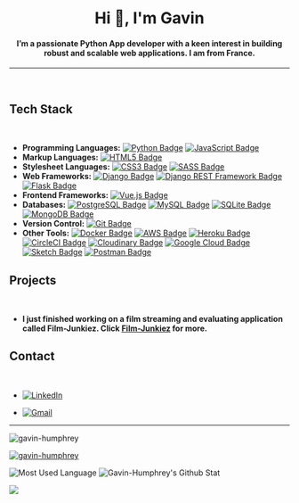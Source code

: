 <h1 align="center">Hi 👋, I'm Gavin</h1>
<h4 align="center">I’m a passionate Python App developer with a keen interest in building robust and scalable web applications. I am from France.</h4>

---
<br>

<h2>Tech Stack</h2></summary><br>

- **Programming Languages:** [![Python Badge](https://img.shields.io/badge/Python-3776AB?style=flat-square&logo=python&logoColor=white)](https://www.python.org/) [![JavaScript Badge](https://img.shields.io/badge/JavaScript-F7DF1E?style=flat-square&logo=javascript&logoColor=black)](https://developer.mozilla.org/en-US/docs/Web/JavaScript)<br>
- **Markup Languages:** [![HTML5 Badge](https://img.shields.io/badge/HTML5-E34F26?style=flat-square&logo=html5&logoColor=white)](https://developer.mozilla.org/en-US/docs/Web/Guide/HTML/HTML5)<br>
- **Stylesheet Languages:** [![CSS3 Badge](https://img.shields.io/badge/CSS3-1572B6?style=flat-square&logo=css3&logoColor=white)](https://developer.mozilla.org/en-US/docs/Web/CSS) [![SASS Badge](https://img.shields.io/badge/Sass-CC6699?style=flat-square&logo=sass&logoColor=white)](https://sass-lang.com/)<br>
- **Web Frameworks:** [![Django Badge](https://img.shields.io/badge/Django-092E20?style=flat-square&logo=django&logoColor=white)](https://www.djangoproject.com/) [![Django REST Framework Badge](https://img.shields.io/badge/Django_REST_Framework-092E20?style=flat-square&logo=django&logoColor=white)](http://link_to_your_django_rest_framework) [![Flask Badge](https://img.shields.io/badge/Flask-000000?style=flat-square&logo=flask&logoColor=white)](https://flask.palletsprojects.com/)<br>
- **Frontend Frameworks:** [![Vue.js Badge](https://img.shields.io/badge/Vue.js-4FC08D?style=flat-square&logo=vue.js&logoColor=white)](https://vuejs.org/)<br>
- **Databases:** [![PostgreSQL Badge](https://img.shields.io/badge/PostgreSQL-336791?style=flat-square&logo=postgresql&logoColor=white)](https://www.postgresql.org/) [![MySQL Badge](https://img.shields.io/badge/MySQL-4479A1?style=flat-square&logo=mysql&logoColor=white)](https://www.mysql.com/) [![SQLite Badge](https://img.shields.io/badge/SQLite-003B57?style=flat-square&logo=sqlite&logoColor=white)](https://www.sqlite.org/) [![MongoDB Badge](https://img.shields.io/badge/MongoDB-47A248?style=flat-square&logo=mongodb&logoColor=white)](https://www.mongodb.com/)<br>
- **Version Control:** [![Git Badge](https://img.shields.io/badge/Git-F05032?style=flat-square&logo=git&logoColor=white)](https://git-scm.com/)<br>
- **Other Tools:** [![Docker Badge](https://img.shields.io/badge/Docker-2496ED?style=flat-square&logo=docker&logoColor=white)](https://www.docker.com/) [![AWS Badge](https://img.shields.io/badge/AWS-232F3E?style=flat-square&logo=amazon-aws&logoColor=white)](https://aws.amazon.com/) [![Heroku Badge](https://img.shields.io/badge/Heroku-430098?style=flat-square&logo=heroku&logoColor=white)](https://www.heroku.com/) [![CircleCI Badge](https://img.shields.io/badge/CircleCI-343434?style=flat-square&logo=circleci&logoColor=white)](https://circleci.com/) [![Cloudinary Badge](https://img.shields.io/badge/Cloudinary-013243?style=flat-square&logo=cloudinary&logoColor=white)](https://cloudinary.com/) [![Google Cloud Badge](https://img.shields.io/badge/Google_Cloud-4285F4?style=flat-square&logo=google-cloud&logoColor=white)](https://cloud.google.com/) [![Sketch Badge](https://img.shields.io/badge/Sketch-F7B500?style=flat-square&logo=sketch&logoColor=white)](https://www.sketch.com/) [![Postman Badge](https://img.shields.io/badge/Postman-FF6C37?style=flat-square&logo=postman&logoColor=white)](https://www.postman.com/) <br> 


<h2>Projects</h2> <br>

- **I just finished working on a film streaming and evaluating application called Film-Junkiez. Click [Film-Junkiez](https://github.com/Gavin-Humphrey/filmjunkiez) for more.**<br>


<h2> Contact</h2><br>

- [![LinkedIn](https://img.shields.io/badge/LinkedIn-Profile-blue?style=flat-square&logo=linkedin)](https://www.linkedin.com/in/gavin-humphrey-b2289122b/)<br>

- [![Gmail](https://img.shields.io/badge/Gmail-Click%20Here-red?style=flat-square&logo=gmail)](mailto:gavin.humphrey.pro@gmail.com)


--- 

<p align="left"> <img src="https://komarev.com/ghpvc/?username=gavin-humphrey&label=Profile%20views&color=0e75b6&style=flat" alt="gavin-humphrey" /> </p>

<p align="left"> <a href="https://github.com/ryo-ma/github-profile-trophy"><img src="https://github-profile-trophy.vercel.app/?username=gavin-humphrey" alt="gavin-humphrey" /></a> </p>

![Most Used Language](https://github-readme-stats.vercel.app/api/top-langs?username=gavin-humphrey&show_icons=true&locale=en&layout=compact) ![Gavin-Humphrey's Github Stat](https://github-readme-stats.vercel.app/api?username=gavin-humphrey&show_icons=true&locale=en)

![](https://github-readme-streak-stats.herokuapp.com/?user=gavin-humphrey&)